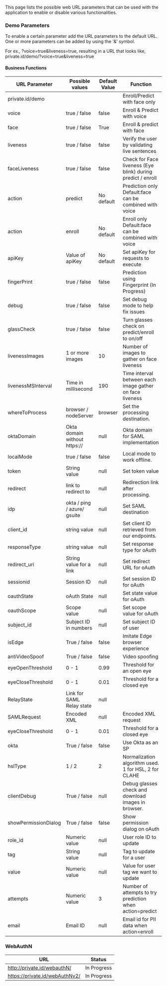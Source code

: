 This page lists the possible web URL parameters that can be used with the application to enable or disable various functionalities.

### Demo Parameters

To enable a certain parameter add the URL parameters to the default URL. One or more parameters can be added by using the '&' symbol.  

For ex., ?voice=true&liveness=true, resulting in a URL that looks like, private.id/demo/?voice=true&liveness=true

#### Business Functions

|URL Parameter | Possible values |Default Value|Function | 
|-----|----|---|-----|
|private.id/demo|||Enroll/Predict with face only|
|voice|true / false|false|Enroll & Predict with voice|
|face| true / false|True|Enroll & predict with face|
|liveness|true / false|false|Verify the user by validating live sentences|
|faceLiveness| true / false|false|Check for Face liveness (Eye blink) during predict / enroll|
|action|predict|No default|Prediction only Default:face can be combined with voice|
|action|enroll|No default|Enroll only Default:face can be combined with voice|
|apiKey| Value of apiKey|No default|Set apiKey for requests to execute|
|fingerPrint|true / false|false|Prediction using Fingerprint (In Progress)|
|debug|true / false|false|Set debug mode to help fix issues|
|glassCheck|true / false|false|Turn glasses check on predict/enroll to on/off|
|livenessImages| 1 or more images|10|Number of images to gather on face liveness|
|livenessMSInterval| Time in millisecond |190|Time interval between each image gather on face liveness|
|whereToProcess|browser / nodeServer|browser|Set the processing destination.|
|oktaDomain|Okta domain without https://|null|Okta domain for SAML implementation|
|localMode|true / false|false|Local mode to work offline.|
|token|String value|null|Set token value|
|redirect|link to redirect to|null|Redirection link after processing.|
|idp|okta / ping / azure/ gsuite|null|Set SAML destination|
|client_id|string value|null|Set client ID retrieved from our endpoints.|
|responseType|string value|null|Set response type for oAuth|
|redirect_uri|String value for a link|null|Set redirect URL for oAuth|
|sessionid|Session ID|null|Set session ID for oAuth|
|oauthState|oAuth State|null|Set state value for oAuth|
|oauthScope|Scope value|null|Set scope value for oAuth|
|subject_id|Subject ID in numbers|null|Set subject ID of user|
|isEdge|True / false|false|Imitate Edge browser experience|
|antiVideoSpoof|True / false|false|Video spoofing|
|eyeOpenThreshold| 0 - 1|0.99|Threshold for an open eye|
|eyeCloseThreshold| 0 - 1|0.01|Threshold for a closed eye|
|RelayState| Link for SAML Relay state|null||
|SAMLRequest| Encoded XML|null|Encoded XML request|
|eyeCloseThreshold| 0 - 1|0.01|Threshold for a closed eye|
|okta|True / false|false|Use Okta as an SP|
|hslType|1 / 2|2|Normalization algorithm used. 1 for HSL, 2 for CLAHE|
|clientDebug|True / false|null|Debug glasses check and download images in browser.|
|showPermissionDialog|True / false|false|Show permission dialog on oAuth|
|role_id|Numeric value|null|User role ID to update|
|tag|String value|null|Tag to update for a user|
|value|Numeric value|null|Value for user tag we want to update|
|attempts|Numeric value|3|Number of attempts to try prediction when action=predict|
|email|Email ID|null|Email id for PII data when action=enroll|


### WebAuthN
|URL|Status|
|---|---|
|http://private.id/webauthN/|In Progress|
|https://private.id/webAuthNv2/|In Progress|